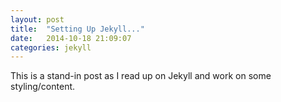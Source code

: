 ```yaml
---
layout: post
title:  "Setting Up Jekyll..."
date:   2014-10-18 21:09:07
categories: jekyll 
---
```


This is a stand-in post as I read up on Jekyll and work on some styling/content.

